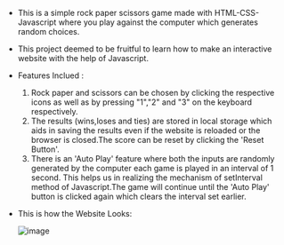 * This is a simple rock paper scissors game made with HTML-CSS-Javascript where you play against the computer which generates random choices.


* This project deemed to be fruitful to learn how to make an interactive website with the help of Javascript.


* Features Inclued :
  1. Rock paper and scissors can be chosen by clicking the respective icons as well as by pressing "1","2" and "3" on the keyboard respectively.
  2. The results (wins,loses and ties) are stored in local storage which aids in saving the results even if the website is reloaded or the browser is closed.The score can be reset by clicking the 'Reset Button'.
  3. There is an 'Auto Play' feature where both the inputs are randomly generated by the computer each game is played in an interval of 1 second. This helps us in realizing the mechanism of setInterval method of Javascript.The game will continue until the 'Auto Play' button is clicked again which clears the interval set earlier.


* This is how the Website Looks: 


   ![image](https://github.com/aftermath22/Rock-Paper-Scissors-Game/assets/87984385/2ec44095-084c-43d2-b348-0557e72c0781)
